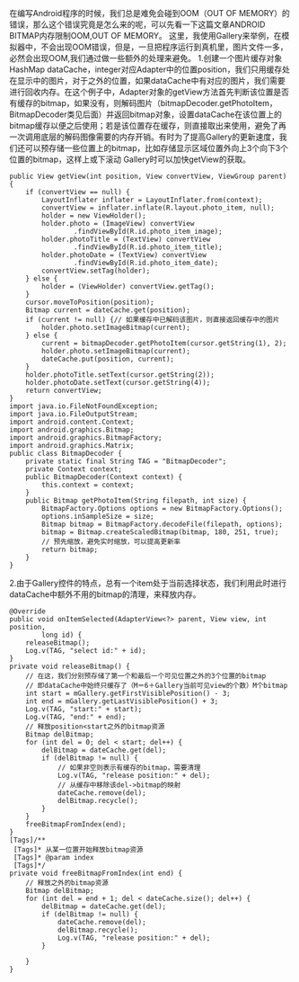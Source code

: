 在编写Android程序的时候，我们总是难免会碰到OOM（OUT OF MEMORY）的错误，那么这个错误究竟是怎么来的呢，可以先看一下这篇文章ANDROID BITMAP内存限制OOM,OUT OF MEMORY。
这里，我使用Gallery来举例，在模拟器中，不会出现OOM错误，但是，一旦把程序运行到真机里，图片文件一多，必然会出现OOM,我们通过做一些额外的处理来避免。
1.创建一个图片缓存对象HashMap dataCache，integer对应Adapter中的位置position，我们只用缓存处在显示中的图片，对于之外的位置，如果dataCache中有对应的图片，我们需要进行回收内存。在这个例子中，Adapter对象的getView方法首先判断该位置是否有缓存的bitmap，如果没有，则解码图片（bitmapDecoder.getPhotoItem，BitmapDecoder类见后面）并返回bitmap对象，设置dataCache在该位置上的bitmap缓存以便之后使用；若是该位置存在缓存，则直接取出来使用，避免了再一次调用底层的解码图像需要的内存开销。有时为了提高Gallery的更新速度，我们还可以预存储一些位置上的bitmap，比如存储显示区域位置外向上3个向下3个位置的bitmap，这样上或下滚动 Gallery时可以加快getView的获取。
```  
public View getView(int position, View convertView, ViewGroup parent) {
	if (convertView == null) {
		LayoutInflater inflater = LayoutInflater.from(context);
		convertView = inflater.inflate(R.layout.photo_item, null);
		holder = new ViewHolder();
		holder.photo = (ImageView) convertView
				.findViewById(R.id.photo_item_image);
		holder.photoTitle = (TextView) convertView
				.findViewById(R.id.photo_item_title);
		holder.photoDate = (TextView) convertView
				.findViewById(R.id.photo_item_date);
		convertView.setTag(holder);
	} else {
		holder = (ViewHolder) convertView.getTag();
	}
	cursor.moveToPosition(position);
	Bitmap current = dateCache.get(position);
	if (current != null) {// 如果缓存中已解码该图片，则直接返回缓存中的图片
		holder.photo.setImageBitmap(current);
	} else {
		current = bitmapDecoder.getPhotoItem(cursor.getString(1), 2);
		holder.photo.setImageBitmap(current);
		dateCache.put(position, current);
	}
	holder.photoTitle.setText(cursor.getString(2));
	holder.photoDate.setText(cursor.getString(4));
	return convertView;
}
import java.io.FileNotFoundException;
import java.io.FileOutputStream;
import android.content.Context;
import android.graphics.Bitmap;
import android.graphics.BitmapFactory;
import android.graphics.Matrix;
public class BitmapDecoder {
	private static final String TAG = "BitmapDecoder";
	private Context context;
	public BitmapDecoder(Context context) {
		this.context = context;
	}
	public Bitmap getPhotoItem(String filepath, int size) {
		BitmapFactory.Options options = new BitmapFactory.Options();
		options.inSampleSize = size;
		Bitmap bitmap = BitmapFactory.decodeFile(filepath, options);
		bitmap = Bitmap.createScaledBitmap(bitmap, 180, 251, true);
		// 预先缩放，避免实时缩放，可以提高更新率
		return bitmap;
	}
}
```
2.由于Gallery控件的特点，总有一个item处于当前选择状态，我们利用此时进行dataCache中额外不用的bitmap的清理，来释放内存。
```  
@Override
public void onItemSelected(AdapterView<?> parent, View view, int position,
		long id) {
	releaseBitmap();
	Log.v(TAG, "select id:" + id);
}
private void releaseBitmap() {
	// 在这，我们分别预存储了第一个和最后一个可见位置之外的3个位置的bitmap
	// 即dataCache中始终只缓存了（M＝6＋Gallery当前可见view的个数）M个bitmap
	int start = mGallery.getFirstVisiblePosition() - 3;
	int end = mGallery.getLastVisiblePosition() + 3;
	Log.v(TAG, "start:" + start);
	Log.v(TAG, "end:" + end);
	// 释放position<start之外的bitmap资源
	Bitmap delBitmap;
	for (int del = 0; del < start; del++) {
		delBitmap = dateCache.get(del);
		if (delBitmap != null) {
			// 如果非空则表示有缓存的bitmap，需要清理
			Log.v(TAG, "release position:" + del);
			// 从缓存中移除该del->bitmap的映射
			dateCache.remove(del);
			delBitmap.recycle();
		}
	}
	freeBitmapFromIndex(end);
}
[Tags]/**
 [Tags]* 从某一位置开始释放bitmap资源
 [Tags]* @param index
 [Tags]*/
private void freeBitmapFromIndex(int end) {
	// 释放之外的bitmap资源
	Bitmap delBitmap;
	for (int del = end + 1; del < dateCache.size(); del++) {
		delBitmap = dateCache.get(del);
		if (delBitmap != null) {
			dateCache.remove(del);
			delBitmap.recycle();
			Log.v(TAG, "release position:" + del);
		}

	}
}
```